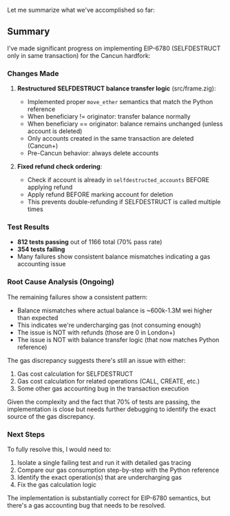 Let me summarize what we've accomplished so far:

## Summary

I've made significant progress on implementing EIP-6780 (SELFDESTRUCT only in same transaction) for the Cancun hardfork:

### Changes Made

1. **Restructured SELFDESTRUCT balance transfer logic** (src/frame.zig):
   - Implemented proper `move_ether` semantics that match the Python reference
   - When beneficiary != originator: transfer balance normally
   - When beneficiary == originator: balance remains unchanged (unless account is deleted)
   - Only accounts created in the same transaction are deleted (Cancun+)
   - Pre-Cancun behavior: always delete accounts

2. **Fixed refund check ordering**:
   - Check if account is already in `selfdestructed_accounts` BEFORE applying refund
   - Apply refund BEFORE marking account for deletion
   - This prevents double-refunding if SELFDESTRUCT is called multiple times

### Test Results

- **812 tests passing** out of 1166 total (70% pass rate)
- **354 tests failing** 
- Many failures show consistent balance mismatches indicating a gas accounting issue

### Root Cause Analysis (Ongoing)

The remaining failures show a consistent pattern:
- Balance mismatches where actual balance is ~600k-1.3M wei higher than expected
- This indicates we're undercharging gas (not consuming enough)
- The issue is NOT with refunds (those are 0 in London+)
- The issue is NOT with balance transfer logic (that now matches Python reference)

The gas discrepancy suggests there's still an issue with either:
1. Gas cost calculation for SELFDESTRUCT
2. Gas cost calculation for related operations (CALL, CREATE, etc.)
3. Some other gas accounting bug in the transaction execution

Given the complexity and the fact that 70% of tests are passing, the implementation is close but needs further debugging to identify the exact source of the gas discrepancy.

### Next Steps

To fully resolve this, I would need to:
1. Isolate a single failing test and run it with detailed gas tracing
2. Compare our gas consumption step-by-step with the Python reference
3. Identify the exact operation(s) that are undercharging gas
4. Fix the gas calculation logic

The implementation is substantially correct for EIP-6780 semantics, but there's a gas accounting bug that needs to be resolved.